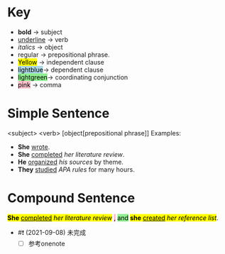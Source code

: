 # Key 
- **bold** -> subject
- <u>underline</u> -> verb
- *italics* -> object
- regular -> prepositional phrase.
- <mark style="background-color: yellow">Yellow</mark> -> independent clause
- <mark style="background-color: lightblue">lightblue</mark>-> dependent clause
- <mark style="background-color: lightgreen">lightgreen</mark>-> coordinating conjunction
- <mark style="background-color: pink">pink</mark> -> comma
# Simple Sentence
&lt;subject&gt; &lt;verb&gt; [object[prepositional phrase]]
Examples:
- **She** <u>wrote</u>.
- **She** <u>completed</u> *her literature review*.
- **He** <u>organized</u> *his sources* by theme.
- **They** <u>studied</u> *APA rules* for many hours.
# Compound Sentence
<mark style="background-color: yellow">**She** <u>completed</u> *her literature review*</mark> <mark style="background-color: pink">,</mark> <mark style="background-color: lightgreen">and</mark> <mark style="background-color: yellow">**she** <u>created</u> *her reference list*</mark>.
- #❗️ (2021-09-08) 未完成
	- [ ] 参考onenote